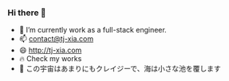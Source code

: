 ### Hi there 👋

- 🌱  I’m currently work as a full-stack engineer.
- 📫  contact@tj-xia.com
- 😄  http://tj-xia.com
- 🔥  Check my works
- 🙇‍  この宇宙はあまりにもクレイジーで、海は小さな池を覆します
